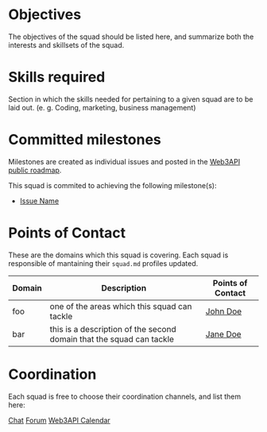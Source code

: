 # Objectives

The objectives of the squad should be listed here, and summarize both the interests and skillsets of the squad.

# Skills required

Section in which the skills needed for pertaining to a given squad are to be laid out.
(e. g. Coding, marketing, business management)

# Committed milestones
Milestones are created as individual issues and posted in the [Web3API public roadmap](https://github.com/Web3-API/roadmap). 

This squad is commited to achieving the following milestone(s):
- [Issue Name](https://github.com/Web3-API/roadmap/issues/#)

# Points of Contact
These are the domains which this squad is covering. Each squad is responsible of mantaining their `squad.md` profiles updated.

| Domain | Description | Points of Contact |  
|-|-|-|  
| foo | one of the areas which this squad can tackle | [John Doe](../builders/template.md) |  
| bar | this is a description of the second domain that the squad can tackle | [Jane Doe](../builders/template.md) |  

# Coordination
Each squad is free to choose their coordination channels, and list them here:

[Chat](#)
[Forum](#)
[Web3API Calendar](https://calendar.google.com/calendar/embed?src=c_jpqrmmdu58tc2flstpdebr40ng%40group.calendar.google.com)
